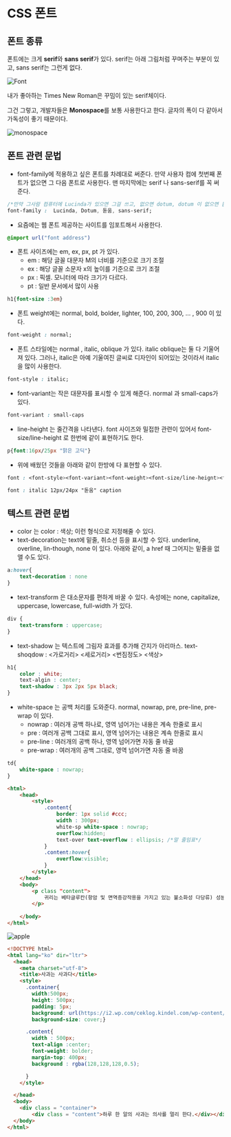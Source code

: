 # CSS 폰트

## 폰트 종류

폰트에는 크게 **serif**와 **sans serif**가 있다. serif는 아래 그림처럼 꾸며주는 부분이 있고, sans serif는 그런게 없다. 

![Font](https://upload.wikimedia.org/wikipedia/it/2/27/Confronto-caratteri-con-grazie-senza-grazie-serif-sans-serif.jpg)

내가 좋아하는 Times New Roman은 꾸밈이 있는 serif체이다. 

그건 그렇고, 개발자들은 **Monospace**를 보통 사용한다고 한다. 글자의 폭이 다 같아서 가독성이 좋기 때문이다.

![monospace](https://upload.wikimedia.org/wikipedia/commons/f/f0/Proportional-vs-monospace-v4.jpg)



## 폰트 관련 문법

- font-family에 적용하고 싶은 폰트를 차례대로 써준다. 만약 사용자 컴에 첫번째 폰트가 없으면 그 다음 폰트로 사용한다. 맨 마지막에는 serif 나 sans-serif를 꼭 써준다.

```css
/*만약 그사람 컴퓨터에 Lucinda가 있으면 그걸 쓰고, 없으면 dotum, dotum 이 없으면 돋움, 돋움이 없으면 sans-serif를 사용한다.*/
font-family :  Lucinda, Dotum, 돋움, sans-serif;
```

- 요즘에는 웹 폰트 제공하는 사이트를 임포트해서 사용한다. 

```css
@import url("font address")
```

- 폰트 사이즈에는 em, ex, px, pt 가 있다. 
  - em : 해당 글꼴 대문자 M의 너비를 기준으로 크기 조절
  - ex : 해당 글꼴 소문자 x의 높이를 기준으로 크기 조절
  - px : 픽셀. 모니터에 따라 크기가 다르다.
  - pt : 일반 문서에서 많이 사용

```css
h1{font-size :3em} 
```

- 폰트 weight에는 normal, bold, bolder, lighter, 100, 200, 300, ... , 900 이 있다.

```css
font-weight : normal;
```

- 폰트 스타일에는 normal , italic, oblique 가 있다. italic oblique는 둘 다 기울어져 있다. 그러나, italic은 아예 기울여진 글씨로 디자인이 되어있는 것이라서 italic을 많이 사용한다.

```css
font-style : italic;
```

- font-variant는  작은 대문자를 표시할 수 있게 해준다. normal 과 small-caps가 있다.

```css
font-variant : small-caps
```

- line-height 는 줄간격을 나타낸다. font 사이즈와 밀접한 관련이 있어서 font-size/line-height 로 한번에 같이 표현하기도 한다. 

```css
p{font:16px/25px "맑은 고딕"}
```

- 위에 배웠던 것들을 아래와 같이 한방에 다 표현할 수 있다.

```css
font : <font-style><font-variant><font-weight><font-size/line-heignt><font-family> |caption |icon ...

font : italic 12px/24px "돋움" caption
```

## 텍스트 관련 문법

- color 는 color : 색상; 이런 형식으로 지정해줄 수 있다.
- text-decoration는 text에 밑줄, 취소선 등을 표시할 수 있다. underline, overline, lin-though, none 이 있다. 아래와 같이, a href 때 그어지는 밑줄을 없앨 수도 있다.

```css
a:hover{
    text-decoration : none
}
```

- text-transform 은 대소문자를 편하게 바꿀 수 있다. 속성에는 none, capitalize, uppercase, lowercase, full-width 가 있다.

```css
div {
    text-transform : uppercase;
}
```

- text-shadow 는 텍스트에 그림자 효과를 추가해 간지가 아리마스. text-shoqdow : <가로거리> <세로거리> <번짐정도> <색상>

```css
h1{
    color : white;
    text-algin : center;
    text-shadow : 3px 2px 5px black;
} 
```

- white-space 는 공백 처리를 도와준다. normal, nowrap, pre, pre-line, pre-wrap 이 있다.
  - nowrap : 여러개 공백 하나로, 영역 넘어가는 내용은 계속 한줄로 표시
  - pre : 여러개 공백 그대로 표시, 영역 넘어가는 내용은 계속 한줄로 표시
  - pre-line : 여러개의 공백 하나, 영역 넘어가면 자동 줄 바꿈
  - pre-wrap : 여러개의 공백 그대로, 영역 넘어가면 자동 줄 바꿈

```css
td{
    white-space : nowrap;
}
```





```html
<html>
    <head>
        <style>
            .content{
                border: 1px solid #ccc;
                width : 300px;
                white-sp white-space : nowrap;
                overflow:hidden;
                text-over text-overflow : ellipsis; /*말 줄임표*/ 
            }     
            .content:hover{
                overflow:visible;
            }
        </style>
    </head>
    <body>
        <p class "content">
            귀리는 베타글루칸(항암 및 면역증강작용을 가지고 있는 불소화성 다당류) 성분을 표현하고 있다.
        </p>
        
    </body>
</html>
```

![apple](https://user-images.githubusercontent.com/37058233/97179603-5b7b8e00-17dc-11eb-96b9-f2e025ce8d9c.PNG)

```html
<!DOCTYPE html>
<html lang="ko" dir="ltr">
  <head>
    <meta charset="utf-8">
    <title>사과는 사과다</title>
    <style>
      .container{
        width:500px;
        height: 500px;
        padding: 5px;
        background: url(https://i2.wp.com/ceklog.kindel.com/wp-content/uploads/2013/02/firefox_2018-07-10_07-50-11.png) no-repeat;
        background-size: cover;}

      .content{
        width : 500px;
        text-align :center;
        font-weight: bolder;
        margin-top: 400px;
        background : rgba(128,128,128,0.5);

      }
    </style>

  </head>
  <body>
    <div class = "container">
        <div class = "content">하루 한 알의 사과는 의사를 멀리 한다.</div></div>
  </body>
</html>

```

